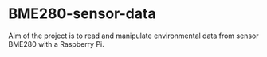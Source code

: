 # BME280-sensor-data
Aim of the project is to read and manipulate environmental data from sensor BME280 with a Raspberry Pi.
